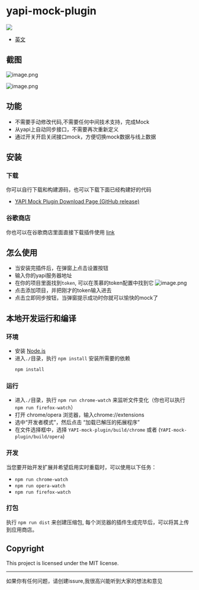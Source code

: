 # yapi-mock-plugin 
![](https://img.shields.io/github/package-json/v/JackyTianer/yapi-mock-chrome-plugin?color=%2394c220)

- [英文](README.md)

## 截图

![image.png](https://upload-images.jianshu.io/upload_images/8032324-1c5b8149abd51f6e.png?imageMogr2/auto-orient/strip%7CimageView2/2/w/620)

![image.png](https://upload-images.jianshu.io/upload_images/8032324-0c6f8f5b591c8f8d.png?imageMogr2/auto-orient/strip%7CimageView2/2/w/620)


## 功能
  - 不需要手动修改代码,不需要任何中间技术支持，完成Mock 
  - 从yapi上自动同步接口，不需要再次重新定义 
  - 通过开关开启关闭接口mock，方便切换mock数据与线上数据
  
## 安装
### 下载

你可以自行下载和构建源码，也可以下载下面已经构建好的代码

- [YAPI Mock Plugin Download Page  (GitHub release)](https://github.com/JackyTianer/yapi-mock-chrome-plugin/releases)

### 谷歌商店
你也可以在谷歌商店里面直接下载插件使用 [link](https://chrome.google.com/webstore/detail/bkfkiepeojidkfpkbipbaigkpdjbnlmf)

## 怎么使用
- 当安装完插件后，在弹窗上点击设置按钮
- 输入你的yapi服务器地址
- 在你的项目里面找到`token`, 可以在羡慕的token配置中找到它
  ![image.png](https://upload-images.jianshu.io/upload_images/8032324-caeb54486d103328.png?imageMogr2/auto-orient/strip%7CimageView2/2/w/1240)
- 点击添加项目，并把刚才的token输入进去
- 点击立即同步按钮，当弹窗提示成功时你就可以愉快的mock了

## 本地开发运行和编译

### 环境
 - 安装 [Node.js](https://nodejs.org/)
 - 进入`./`目录，执行 `npm install` 安装所需要的依赖
    ```bash
    npm install
    ```
    
### 运行
  - 进入`./`目录，执行 `npm run chrome-watch` 来监听文件变化（你也可以执行`npm run firefox-watch`）   
  - 打开 chrome/opera 浏览器，输入chrome://extensions
  - 选中“开发者模式”，然后点击 “加载已解压的拓展程序” 
  - 在文件选择框中，选择 `YAPI-mock-plugin/build/chrome` 或者 (`YAPI-mock-plugin/build/opera`)
  
### 开发
  
  当您要开始开发扩展并希望启用实时重载时，可以使用以下任务： 
  - `npm run chrome-watch`
  - `npm run opera-watch`
  - `npm run firefox-watch`

### 打包
  执行 `npm run dist` 来创建压缩包, 每个浏览器的插件生成完毕后，可以将其上传到应用商店。


## Copyright
This project is licensed under the MIT license.

-----------
如果你有任何问题，请创建issure,我很高兴能听到大家的想法和意见



